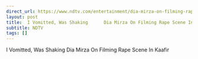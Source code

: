 ```yaml
---
direct_url: https://www.ndtv.com/entertainment/dia-mirza-on-filming-rape-scene-in-kaafir-i-vomitted-was-shaking-physically-8184789
layout: post
title:  I Vomitted, Was Shaking      Dia Mirza On Filming Rape Scene In Kaafir
subtitle: NDTV
tags: []
---
```


 I Vomitted, Was Shaking      Dia Mirza On Filming Rape Scene In Kaafir
